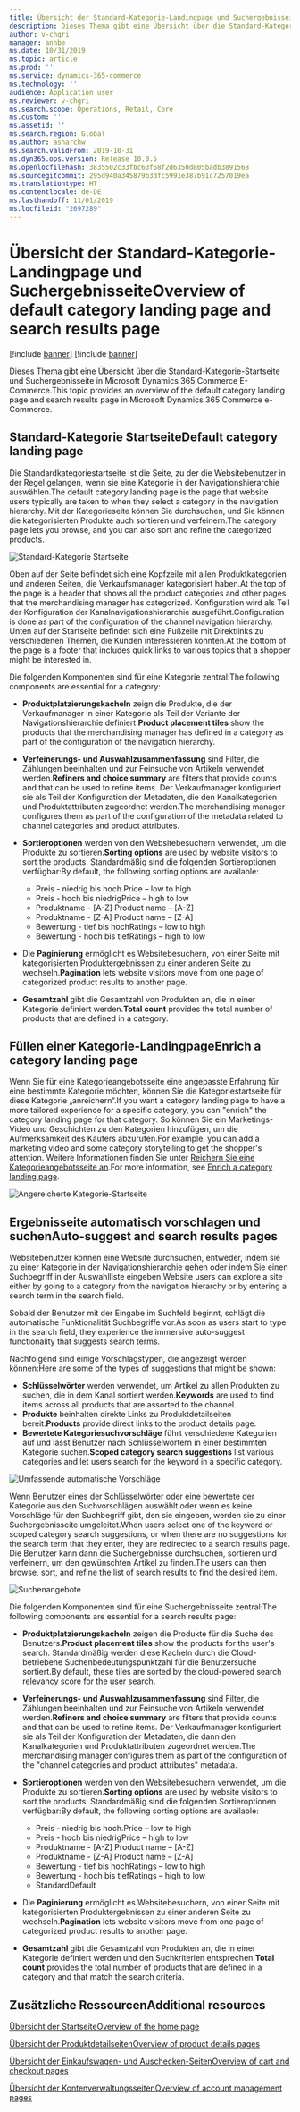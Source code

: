 ```yaml
---
title: Übersicht der Standard-Kategorie-Landingpage und Suchergebnisseite
description: Dieses Thema gibt eine Übersicht über die Standard-Kategorie-Startseite und Suchergebnisseite in Dynamics 365 Commerce.
author: v-chgri
manager: annbe
ms.date: 10/31/2019
ms.topic: article
ms.prod: ''
ms.service: dynamics-365-commerce
ms.technology: ''
audience: Application user
ms.reviewer: v-chgri
ms.search.scope: Operations, Retail, Core
ms.custom: ''
ms.assetid: ''
ms.search.region: Global
ms.author: asharchw
ms.search.validFrom: 2019-10-31
ms.dyn365.ops.version: Release 10.0.5
ms.openlocfilehash: 3835502c33fbc63f68f2d6350d805badb3891568
ms.sourcegitcommit: 295d940a345879b3dfc5991e387b91c7257019ea
ms.translationtype: HT
ms.contentlocale: de-DE
ms.lasthandoff: 11/01/2019
ms.locfileid: "2697289"
---
```

# <a name="overview-of-default-category-landing-page-and-search-results-page"></a><span data-ttu-id="9c0f2-103">Übersicht der Standard-Kategorie-Landingpage und Suchergebnisseite</span><span class="sxs-lookup"><span data-stu-id="9c0f2-103">Overview of default category landing page and search results page</span></span>

[!include [banner](includes/preview-banner.md)]
[!include [banner](includes/banner.md)]

<span data-ttu-id="9c0f2-104">Dieses Thema gibt eine Übersicht über die Standard-Kategorie-Startseite und Suchergebnisseite in Microsoft Dynamics 365 Commerce E-Commerce.</span><span class="sxs-lookup"><span data-stu-id="9c0f2-104">This topic provides an overview of the default category landing page and search results page in Microsoft Dynamics 365 Commerce e-Commerce.</span></span>

## <a name="default-category-landing-page"></a><span data-ttu-id="9c0f2-105">Standard-Kategorie Startseite</span><span class="sxs-lookup"><span data-stu-id="9c0f2-105">Default category landing page</span></span>

<span data-ttu-id="9c0f2-106">Die Standardkategoriestartseite ist die Seite, zu der die Websitebenutzer in der Regel gelangen, wenn sie eine Kategorie in der Navigationshierarchie auswählen.</span><span class="sxs-lookup"><span data-stu-id="9c0f2-106">The default category landing page is the page that website users typically are taken to when they select a category in the navigation hierarchy.</span></span> <span data-ttu-id="9c0f2-107">Mit der Kategorieseite können Sie durchsuchen, und Sie können die kategorisierten Produkte auch sortieren und verfeinern.</span><span class="sxs-lookup"><span data-stu-id="9c0f2-107">The category page lets you browse, and you can also sort and refine the categorized products.</span></span>

![Standard-Kategorie Startseite](./media/SimpleCategoryLandingDressCategory.png)

<span data-ttu-id="9c0f2-109">Oben auf der Seite befindet sich eine Kopfzeile mit allen Produktkategorien und anderen Seiten, die Verkaufsmanager kategorisiert haben.</span><span class="sxs-lookup"><span data-stu-id="9c0f2-109">At the top of the page is a header that shows all the product categories and other pages that the merchandising manager has categorized.</span></span> <span data-ttu-id="9c0f2-110">Konfiguration wird als Teil der Konfiguration der Kanalnavigationshierarchie ausgeführt.</span><span class="sxs-lookup"><span data-stu-id="9c0f2-110">Configuration is done as part of the configuration of the channel navigation hierarchy.</span></span> <span data-ttu-id="9c0f2-111">Unten auf der Startseite befindet sich eine Fußzeile mit Direktlinks zu verschiedenen Themen, die Kunden interessieren könnten.</span><span class="sxs-lookup"><span data-stu-id="9c0f2-111">At the bottom of the page is a footer that includes quick links to various topics that a shopper might be interested in.</span></span>

<span data-ttu-id="9c0f2-112">Die folgenden Komponenten sind für eine Kategorie zentral:</span><span class="sxs-lookup"><span data-stu-id="9c0f2-112">The following components are essential for a category:</span></span>

- <span data-ttu-id="9c0f2-113">**Produktplatzierungskacheln** zeign die Produkte, die der Verkaufmanager in einer Kategorie als Teil der Variante der Navigationshierarchie definiert.</span><span class="sxs-lookup"><span data-stu-id="9c0f2-113">**Product placement tiles** show the products that the merchandising manager has defined in a category as part of the configuration of the navigation hierarchy.</span></span>
- <span data-ttu-id="9c0f2-114">**Verfeinerungs- und Auswahlzusammenfassung** sind Filter, die Zählungen beeinhalten und zur Feinsuche von Artikeln verwendet werden.</span><span class="sxs-lookup"><span data-stu-id="9c0f2-114">**Refiners and choice summary** are filters that provide counts and that can be used to refine items.</span></span> <span data-ttu-id="9c0f2-115">Der Verkaufmanager konfiguriert sie als Teil der Konfiguration der Metadaten, die den Kanalkategorien und Produktattributen zugeordnet werden.</span><span class="sxs-lookup"><span data-stu-id="9c0f2-115">The merchandising manager configures them as part of the configuration of the metadata related to channel categories and product attributes.</span></span>
- <span data-ttu-id="9c0f2-116">**Sortieroptionen** werden von den Websitebesuchern verwendet, um die Produkte zu sortieren.</span><span class="sxs-lookup"><span data-stu-id="9c0f2-116">**Sorting options** are used by website visitors to sort the products.</span></span> <span data-ttu-id="9c0f2-117">Standardmäßig sind die folgenden Sortieroptionen verfügbar:</span><span class="sxs-lookup"><span data-stu-id="9c0f2-117">By default, the following sorting options are available:</span></span>

    - <span data-ttu-id="9c0f2-118">Preis - niedrig bis hoch.</span><span class="sxs-lookup"><span data-stu-id="9c0f2-118">Price – low to high</span></span>
    - <span data-ttu-id="9c0f2-119">Preis - hoch bis niedrig</span><span class="sxs-lookup"><span data-stu-id="9c0f2-119">Price – high to low</span></span>
    - <span data-ttu-id="9c0f2-120">Produktname - \[A-Z\] </span><span class="sxs-lookup"><span data-stu-id="9c0f2-120">Product name – \[A-Z\]</span></span>
    - <span data-ttu-id="9c0f2-121">Produktname - \[Z-A\] </span><span class="sxs-lookup"><span data-stu-id="9c0f2-121">Product name – \[Z-A\]</span></span>
    - <span data-ttu-id="9c0f2-122">Bewertung - tief bis hoch</span><span class="sxs-lookup"><span data-stu-id="9c0f2-122">Ratings – low to high</span></span>
    - <span data-ttu-id="9c0f2-123">Bewertung - hoch bis tief</span><span class="sxs-lookup"><span data-stu-id="9c0f2-123">Ratings – high to low</span></span>

- <span data-ttu-id="9c0f2-124">Die **Paginierung** ermöglicht es Websitebesuchern, von einer Seite mit kategorisierten Produktergebnissen zu einer anderen Seite zu wechseln.</span><span class="sxs-lookup"><span data-stu-id="9c0f2-124">**Pagination** lets website visitors move from one page of categorized product results to another page.</span></span>
- <span data-ttu-id="9c0f2-125">**Gesamtzahl** gibt die Gesamtzahl von Produkten an, die in einer Kategorie definiert werden.</span><span class="sxs-lookup"><span data-stu-id="9c0f2-125">**Total count** provides the total number of products that are defined in a category.</span></span>

## <a name="enrich-a-category-landing-page"></a><span data-ttu-id="9c0f2-126">Füllen einer Kategorie-Landingpage</span><span class="sxs-lookup"><span data-stu-id="9c0f2-126">Enrich a category landing page</span></span>

<span data-ttu-id="9c0f2-127">Wenn Sie für eine Kategorieangebotsseite eine angepasste Erfahrung für eine bestimmte Kategorie möchten, können Sie die Kategoriestartseite für diese Kategorie „anreichern“.</span><span class="sxs-lookup"><span data-stu-id="9c0f2-127">If you want a category landing page to have a more tailored experience for a specific category, you can "enrich" the category landing page for that category.</span></span> <span data-ttu-id="9c0f2-128">So können Sie ein Marketings-Video und Geschichten zu den Kategorien hinzufügen, um die Aufmerksamkeit des Käufers abzurufen.</span><span class="sxs-lookup"><span data-stu-id="9c0f2-128">For example, you can add a marketing video and some category storytelling to get the shopper's attention.</span></span> <span data-ttu-id="9c0f2-129">Weitere Informationen finden Sie unter [Reichern Sie eine Kategorieangebotsseite an](enrich-category-page.md).</span><span class="sxs-lookup"><span data-stu-id="9c0f2-129">For more information, see [Enrich a category landing page](enrich-category-page.md).</span></span>

![Angereicherte Kategorie-Startseite](./media/CategoryLandingPages.png)

## <a name="auto-suggest-and-search-results-pages"></a><span data-ttu-id="9c0f2-131">Ergebnisseite automatisch vorschlagen und suchen</span><span class="sxs-lookup"><span data-stu-id="9c0f2-131">Auto-suggest and search results pages</span></span>

<span data-ttu-id="9c0f2-132">Websitebenutzer können eine Website durchsuchen, entweder, indem sie zu einer Kategorie in der Navigationshierarchie gehen oder indem Sie einen Suchbegriff in der Auswahlliste eingeben.</span><span class="sxs-lookup"><span data-stu-id="9c0f2-132">Website users can explore a site either by going to a category from the navigation hierarchy or by entering a search term in the search field.</span></span>

<span data-ttu-id="9c0f2-133">Sobald der Benutzer mit der Eingabe im Suchfeld beginnt, schlägt die automatische Funktionalität Suchbegriffe vor.</span><span class="sxs-lookup"><span data-stu-id="9c0f2-133">As soon as users start to type in the search field, they experience the immersive auto-suggest functionality that suggests search terms.</span></span>

<span data-ttu-id="9c0f2-134">Nachfolgend sind einige Vorschlagstypen, die angezeigt werden können:</span><span class="sxs-lookup"><span data-stu-id="9c0f2-134">Here are some of the types of suggestions that might be shown:</span></span>

- <span data-ttu-id="9c0f2-135">**Schlüsselwörter** werden verwendet, um Artikel zu allen Produkten zu suchen, die in dem Kanal sortiert werden.</span><span class="sxs-lookup"><span data-stu-id="9c0f2-135">**Keywords** are used to find items across all products that are assorted to the channel.</span></span>
- <span data-ttu-id="9c0f2-136">**Produkte** beinhalten direkte Links zu Produktdetailseiten bereit.</span><span class="sxs-lookup"><span data-stu-id="9c0f2-136">**Products** provide direct links to the product details page.</span></span>
- <span data-ttu-id="9c0f2-137">**Bewertete Kategoriesuchvorschläge** führt verschiedene Kategorien auf und lässt Benutzer nach Schlüsselwörtern in einer bestimmten Kategorie suchen.</span><span class="sxs-lookup"><span data-stu-id="9c0f2-137">**Scoped category search suggestions** list various categories and let users search for the keyword in a specific category.</span></span>

![Umfassende automatische Vorschläge](./media/ImmersiveAutoSuggestUX.png)

<span data-ttu-id="9c0f2-139">Wenn Benutzer eines der Schlüsselwörter oder eine bewertete der Kategorie aus den Suchvorschlägen auswählt oder wenn es keine Vorschläge für den Suchbegriff gibt, den sie eingeben, werden sie zu einer Suchergebnisseite umgeleitet.</span><span class="sxs-lookup"><span data-stu-id="9c0f2-139">When users select one of the keyword or scoped category search suggestions, or when there are no suggestions for the search term that they enter, they are redirected to a search results page.</span></span> <span data-ttu-id="9c0f2-140">Die Benutzer kann dann die Suchergebnisse durchsuchen, sortieren und verfeinern, um den gewünschten Artikel zu finden.</span><span class="sxs-lookup"><span data-stu-id="9c0f2-140">The users can then browse, sort, and refine the list of search results to find the desired item.</span></span>

![Suchenangebote](./media/SearchLanding.png)

<span data-ttu-id="9c0f2-142">Die folgenden Komponenten sind für eine Suchergebnisseite zentral:</span><span class="sxs-lookup"><span data-stu-id="9c0f2-142">The following components are essential for a search results page:</span></span>

- <span data-ttu-id="9c0f2-143">**Produktplatzierungskacheln** zeigen die Produkte für die Suche des Benutzers.</span><span class="sxs-lookup"><span data-stu-id="9c0f2-143">**Product placement tiles** show the products for the user's search.</span></span> <span data-ttu-id="9c0f2-144">Standardmäßig werden diese Kacheln durch die Cloud-betriebene Suchenbedeutungspunktzahl für die Benutzersuche sortiert.</span><span class="sxs-lookup"><span data-stu-id="9c0f2-144">By default, these tiles are sorted by the cloud-powered search relevancy score for the user search.</span></span>
- <span data-ttu-id="9c0f2-145">**Verfeinerungs- und Auswahlzusammenfassung** sind Filter, die Zählungen beeinhalten und zur Feinsuche von Artikeln verwendet werden.</span><span class="sxs-lookup"><span data-stu-id="9c0f2-145">**Refiners and choice summary** are filters that provide counts and that can be used to refine items.</span></span> <span data-ttu-id="9c0f2-146">Der Verkaufmanager konfiguriert sie als Teil der Konfiguration der Metadaten, die dann den Kanalkategorien und Produktattributen zugeordnet werden.</span><span class="sxs-lookup"><span data-stu-id="9c0f2-146">The merchandising manager configures them as part of the configuration of the "channel categories and product attributes" metadata.</span></span>
- <span data-ttu-id="9c0f2-147">**Sortieroptionen** werden von den Websitebesuchern verwendet, um die Produkte zu sortieren.</span><span class="sxs-lookup"><span data-stu-id="9c0f2-147">**Sorting options** are used by website visitors to sort the products.</span></span> <span data-ttu-id="9c0f2-148">Standardmäßig sind die folgenden Sortieroptionen verfügbar:</span><span class="sxs-lookup"><span data-stu-id="9c0f2-148">By default, the following sorting options are available:</span></span>

    - <span data-ttu-id="9c0f2-149">Preis - niedrig bis hoch.</span><span class="sxs-lookup"><span data-stu-id="9c0f2-149">Price – low to high</span></span>
    - <span data-ttu-id="9c0f2-150">Preis - hoch bis niedrig</span><span class="sxs-lookup"><span data-stu-id="9c0f2-150">Price – high to low</span></span>
    - <span data-ttu-id="9c0f2-151">Produktname - \[A-Z\] </span><span class="sxs-lookup"><span data-stu-id="9c0f2-151">Product name – \[A-Z\]</span></span>
    - <span data-ttu-id="9c0f2-152">Produktname - \[Z-A\] </span><span class="sxs-lookup"><span data-stu-id="9c0f2-152">Product name – \[Z-A\]</span></span>
    - <span data-ttu-id="9c0f2-153">Bewertung - tief bis hoch</span><span class="sxs-lookup"><span data-stu-id="9c0f2-153">Ratings – low to high</span></span>
    - <span data-ttu-id="9c0f2-154">Bewertung - hoch bis tief</span><span class="sxs-lookup"><span data-stu-id="9c0f2-154">Ratings – high to low</span></span>
    - <span data-ttu-id="9c0f2-155">Standard</span><span class="sxs-lookup"><span data-stu-id="9c0f2-155">Default</span></span>

- <span data-ttu-id="9c0f2-156">Die **Paginierung** ermöglicht es Websitebesuchern, von einer Seite mit kategorisierten Produktergebnissen zu einer anderen Seite zu wechseln.</span><span class="sxs-lookup"><span data-stu-id="9c0f2-156">**Pagination** lets website visitors move from one page of categorized product results to another page.</span></span>
- <span data-ttu-id="9c0f2-157">**Gesamtzahl** gibt die Gesamtzahl von Produkten an, die in einer Kategorie definiert werden und den Suchkriterien entsprechen.</span><span class="sxs-lookup"><span data-stu-id="9c0f2-157">**Total count** provides the total number of products that are defined in a category and that match the search criteria.</span></span>

## <a name="additional-resources"></a><span data-ttu-id="9c0f2-158">Zusätzliche Ressourcen</span><span class="sxs-lookup"><span data-stu-id="9c0f2-158">Additional resources</span></span>

[<span data-ttu-id="9c0f2-159">Übersicht der Startseite</span><span class="sxs-lookup"><span data-stu-id="9c0f2-159">Overview of the home page</span></span>](quick-tour-home-page.md)

[<span data-ttu-id="9c0f2-160">Übersicht der Produktdetailseiten</span><span class="sxs-lookup"><span data-stu-id="9c0f2-160">Overview of product details pages</span></span>](quick-tour-pdp.md)

[<span data-ttu-id="9c0f2-161">Übersicht der Einkaufswagen- und Auschecken-Seiten</span><span class="sxs-lookup"><span data-stu-id="9c0f2-161">Overview of cart and checkout pages</span></span>](quick-tour-cart-checkout.md)

[<span data-ttu-id="9c0f2-162">Übersicht der Kontenverwaltungsseiten</span><span class="sxs-lookup"><span data-stu-id="9c0f2-162">Overview of account management pages</span></span>](quick-tour-account-management.md)

